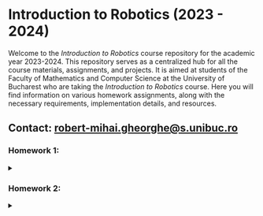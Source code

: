 # Introduction to Robotics (2023 - 2024)

Welcome to the _Introduction to Robotics_ course repository for the academic year 2023-2024. This repository serves as a centralized hub for all the course materials, assignments, and projects. It is aimed at students of the Faculty of Mathematics and Computer Science at the University of Bucharest who are taking the _Introduction to Robotics_ course. 
Here you will find information on various homework assignments, along with the necessary requirements, implementation details, and resources.

## Contact: robert-mihai.gheorghe@s.unibuc.ro

### Homework 1:
<details>
<summary></summary>
  
### Components
1. ${\color{red}R}{\color{green}G}{\color{blue}B}$ led (1+)
2. Potentiometers (3+)
3. Resistors
4. Wires

### Task
Control each channel of an ${\color{red}R}{\color{green}G}{\color{blue}B}$ led using a separate potentiometer. The intensity must be controlled through software, using Arduino. (i.e read the values from the potentiometer and send analog signals to the LED)

### Setup
<details>
<summary></summary>

![Setup](https://github.com/surtexx/IntroductionToRobotics/blob/main/homework1/setup1.jpg)
</details>

### [Demo](https://www.youtube.com/watch?v=D3T7p-lxy4M)
### [Source code](./homework1/homework1.ino)

</details>

### Homework 2:
<details>
<summary></summary>
  
### Components
1. LEDs (4+)
2. Buttons (3+)
3. Buzzer (1)
4. Wires and Resistors

### Task
Simulate a working elevator using buttons and LEDs. Each pair LED-button is associated with a floor, starting from 0. When pressing a button, the buzzer with emit a sound depicting that the elevator _is going up or down_, and the extra LED will blink until the destination is reached. When the elevator _is going up or down_, the LED of each floor will be lit for a small amount of time, depicting that _the elevator is currently at that floor_, and then proceed to the next floor, when the last LED will turn off, for the present LED to light up.

### Setup
<details>
<summary></summary>

![Setup](https://github.com/surtexx/IntroductionToRobotics/blob/main/homework2/setup2.jpg)
</details>

### [Demo](https://www.youtube.com/watch?v=kEbVnQoMF-4)
### [Source code](./homework2/homework2.ino)

</details>